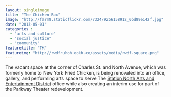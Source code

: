 ```yaml
---
layout: singleimage
title: "The Chicken Box"
image: "http://farm8.staticflickr.com/7324/9256158912_0bd89e142f.jpg"
date: "2013-05-01"
categories :
  - "arts and culture"
  - "social justice"
  - "community"
featuretitle: "TK"
featureimg: "http://rwdfruhoh.ookb.co/assets/media/rwdf-square.png"
---
```


The vacant space at the corner of Charles St. and North Avenue, which was formerly home to New York Fried Chicken, is being renovated into an office, gallery, and performing arts space to serve The [Station North Arts and Entertainment District][SNAED] office while also creating an interim use for part of the Parkway Theater redevelopment.

[SNAED]: http://www.stationnorth.org/

